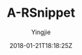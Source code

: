 ---
title: "A-RSnippet"
github: https://github.com/huyingjie/hexo-theme-A-RSnippet
demo: http://arsnippet.yingjiehu.com/
author: Yingjie
ssg:
  - Hexo
cms:
  - No Cms
date: 2018-01-21T18:18:25Z
github_branch: master
stale: true
---